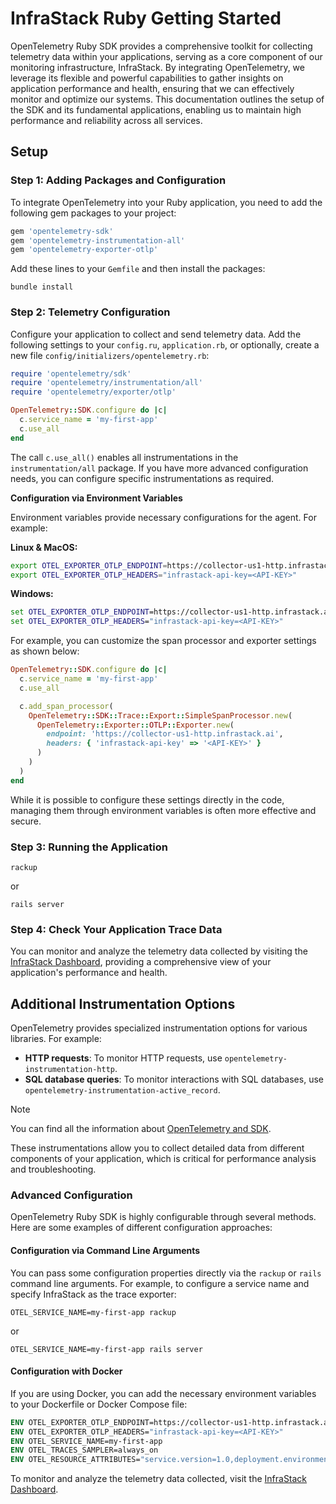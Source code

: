 
# InfraStack Ruby Getting Started

OpenTelemetry Ruby SDK provides a comprehensive toolkit for collecting telemetry data within your applications, serving as a core component of our monitoring infrastructure, InfraStack. By integrating OpenTelemetry, we leverage its flexible and powerful capabilities to gather insights on application performance and health, ensuring that we can effectively monitor and optimize our systems. This documentation outlines the setup of the SDK and its fundamental applications, enabling us to maintain high performance and reliability across all services.

## Setup

### Step 1: Adding Packages and Configuration

To integrate OpenTelemetry into your Ruby application, you need to add the following gem packages to your project:

```ruby
gem 'opentelemetry-sdk'
gem 'opentelemetry-instrumentation-all'
gem 'opentelemetry-exporter-otlp'
```

Add these lines to your `Gemfile` and then install the packages:

```shell
bundle install
```

### Step 2: Telemetry Configuration

Configure your application to collect and send telemetry data. Add the following settings to your `config.ru`, `application.rb`, or optionally, create a new file `config/initializers/opentelemetry.rb`:

```ruby
require 'opentelemetry/sdk'
require 'opentelemetry/instrumentation/all'
require 'opentelemetry/exporter/otlp'

OpenTelemetry::SDK.configure do |c|
  c.service_name = 'my-first-app'
  c.use_all
end
```

The call `c.use_all()` enables all instrumentations in the `instrumentation/all` package. If you have more advanced configuration needs, you can configure specific instrumentations as required.

**Configuration via Environment Variables**

Environment variables provide necessary configurations for the agent. For example:

**Linux & MacOS:**
```bash
export OTEL_EXPORTER_OTLP_ENDPOINT=https://collector-us1-http.infrastack.ai
export OTEL_EXPORTER_OTLP_HEADERS="infrastack-api-key=<API-KEY>"
```

**Windows:**
```cmd
set OTEL_EXPORTER_OTLP_ENDPOINT=https://collector-us1-http.infrastack.ai
set OTEL_EXPORTER_OTLP_HEADERS="infrastack-api-key=<API-KEY>"
```

For example, you can customize the span processor and exporter settings as shown below:

```ruby
OpenTelemetry::SDK.configure do |c|
  c.service_name = 'my-first-app'
  c.use_all

  c.add_span_processor(
    OpenTelemetry::SDK::Trace::Export::SimpleSpanProcessor.new(
      OpenTelemetry::Exporter::OTLP::Exporter.new(
        endpoint: 'https://collector-us1-http.infrastack.ai',
        headers: { 'infrastack-api-key' => '<API-KEY>' }
      )
    )
  )
end
```

While it is possible to configure these settings directly in the code, managing them through environment variables is often more effective and secure.

### Step 3: Running the Application

```shell
rackup
```

or

```shell
rails server
```

### Step 4: Check Your Application Trace Data

You can monitor and analyze the telemetry data collected by visiting the [InfraStack Dashboard](https://app.infrastack.ai/), providing a comprehensive view of your application's performance and health.

## Additional Instrumentation Options

OpenTelemetry provides specialized instrumentation options for various libraries. For example:

- **HTTP requests**: To monitor HTTP requests, use `opentelemetry-instrumentation-http`.
- **SQL database queries**: To monitor interactions with SQL databases, use `opentelemetry-instrumentation-active_record`.

> [!NOTE]
> You can find all the information about [OpenTelemetry and SDK](https://opentelemetry.io/docs/).

These instrumentations allow you to collect detailed data from different components of your application, which is critical for performance analysis and troubleshooting.

### Advanced Configuration

OpenTelemetry Ruby SDK is highly configurable through several methods. Here are some examples of different configuration approaches:

#### Configuration via Command Line Arguments

You can pass some configuration properties directly via the `rackup` or `rails` command line arguments. For example, to configure a service name and specify InfraStack as the trace exporter:

```shell
OTEL_SERVICE_NAME=my-first-app rackup
```

or

```shell
OTEL_SERVICE_NAME=my-first-app rails server
```

#### Configuration with Docker

If you are using Docker, you can add the necessary environment variables to your Dockerfile or Docker Compose file:

```dockerfile
ENV OTEL_EXPORTER_OTLP_ENDPOINT=https://collector-us1-http.infrastack.ai
ENV OTEL_EXPORTER_OTLP_HEADERS="infrastack-api-key=<API-KEY>"
ENV OTEL_SERVICE_NAME=my-first-app
ENV OTEL_TRACES_SAMPLER=always_on
ENV OTEL_RESOURCE_ATTRIBUTES="service.version=1.0,deployment.environment=production"
```

To monitor and analyze the telemetry data collected, visit the [InfraStack Dashboard](https://app.infrastack.ai/).
